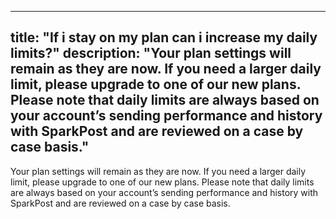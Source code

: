 ---
 title: "If i stay on my plan can i increase my daily limits?"
 description: "Your plan settings will remain as they are now. If you need a larger daily limit, please upgrade to one of our new plans. Please note that daily limits are always based on your account’s sending performance and history with SparkPost and are reviewed on a case by case basis."
 ---
Your plan settings will remain as they are now. If you need a larger daily limit, please upgrade to one of our new plans. Please note that daily limits are always based on your account’s sending performance and history with SparkPost and are reviewed on a case by case basis.
